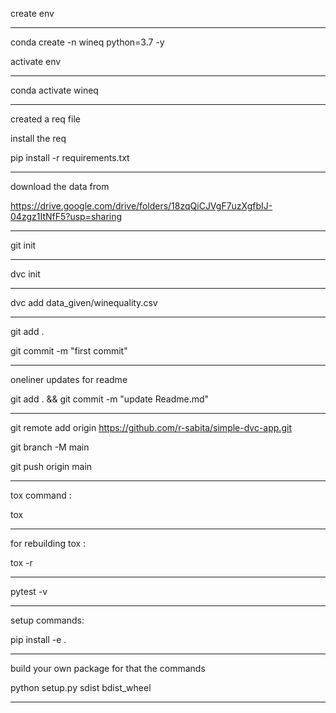 create env
******************************
conda create -n wineq python=3.7 -y

activate env
******************************
conda activate wineq
******************************
created a req file

install the req

pip install -r requirements.txt
******************************

download the data from

https://drive.google.com/drive/folders/18zqQiCJVgF7uzXgfbIJ-04zgz1ItNfF5?usp=sharing
******************************
git init
******************************
dvc init 
******************************
dvc add data_given/winequality.csv
******************************
git add .

git commit -m "first commit"
******************************
oneliner updates for readme

git add . && git commit -m "update Readme.md"
******************************
git remote add origin https://github.com/r-sabita/simple-dvc-app.git

git branch -M main

git push origin main

*************************
tox command :

tox 
***************************
for rebuilding tox :

tox -r
***************************
pytest -v
***************************
setup commands:

pip install -e .
****************************

build your own package for that the commands

python setup.py sdist bdist_wheel
********************************